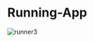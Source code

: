 # Running-App


![runner3](https://user-images.githubusercontent.com/55504024/118110523-204f4e00-b400-11eb-89d1-d67aa743b03f.gif)
